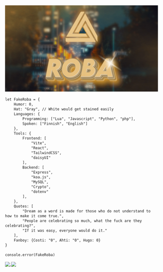 ![Banner](banner.png)

```
let FakeRoba = {
    Humor: 0,
    Hat: "Gray", // White would get stained easily
    Languages: {
        Programming: ["Lua", "Javascript", "Python", "php"],
        Spoken: ["Finnish", "English"]
    },
    Tools: {
        Frontend: [
            "Vite",
            "React",
            "TailwindCSS",
            "daisyUI"
        ],
        Backend: [
            "Express",
            "koa.js",
            "MySQL",
            "Crypto",
            "dotenv"
        ],
    },
    Quotes: [
        "Dream as a word is made for those who do not understand to how to make it come true.",
        "People are celebrating so much, what the fuck are they celebrating?",
        "If it was easy, everyone would do it."
    ],
    Fanboy: {Costi: "0", Ahti: "0", Hugo: 0}
}

console.error(FakeRoba)
```
<a href="https://github.com/FakeRoba">
      <img align="center" src="https://github-readme-testaustime.vercel.app/api/testaustime?username=FakeRoba&layout=compact&range=999&langs_count=10&text_color=c9d1d9&title_color=c9d1d9&icon_color=fff&bg_color=121212" />
</a>

<a href="https://github.com/FakeRoba">
      <img align="center" src="https://github-readme-testaustime.vercel.app/api/testaustime?username=Roba&layout=compact&range=999&langs_count=10&text_color=c9d1d9&title_color=c9d1d9&icon_color=fff&bg_color=121212" />
</a>

